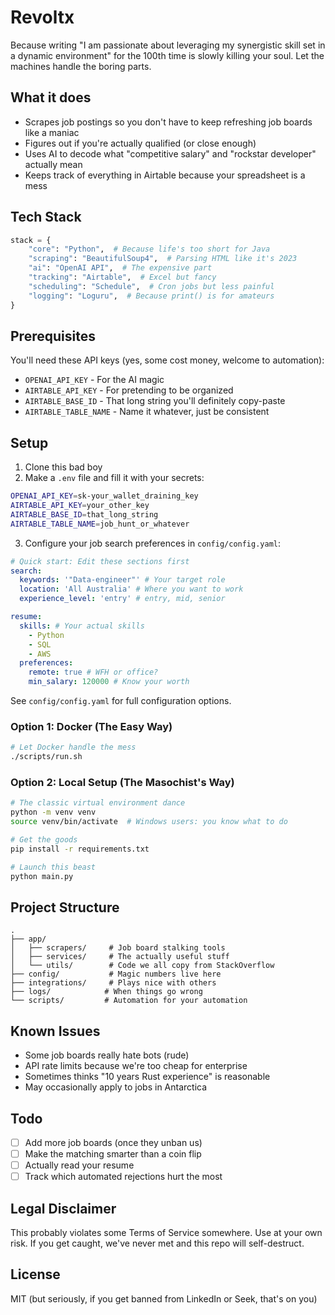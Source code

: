 # Revoltx

Because writing "I am passionate about leveraging my synergistic skill set in a dynamic environment" for the 100th time is slowly killing your soul. Let the machines handle the boring parts.

## What it does

- Scrapes job postings so you don't have to keep refreshing job boards like a maniac
- Figures out if you're actually qualified (or close enough)
- Uses AI to decode what "competitive salary" and "rockstar developer" actually mean
- Keeps track of everything in Airtable because your spreadsheet is a mess

## Tech Stack

```python
stack = {
    "core": "Python",  # Because life's too short for Java
    "scraping": "BeautifulSoup4",  # Parsing HTML like it's 2023
    "ai": "OpenAI API",  # The expensive part
    "tracking": "Airtable",  # Excel but fancy
    "scheduling": "Schedule",  # Cron jobs but less painful
    "logging": "Loguru",  # Because print() is for amateurs
}
```

## Prerequisites

You'll need these API keys (yes, some cost money, welcome to automation):

- `OPENAI_API_KEY` - For the AI magic
- `AIRTABLE_API_KEY` - For pretending to be organized
- `AIRTABLE_BASE_ID` - That long string you'll definitely copy-paste
- `AIRTABLE_TABLE_NAME` - Name it whatever, just be consistent

## Setup

1. Clone this bad boy
2. Make a `.env` file and fill it with your secrets:

```bash
OPENAI_API_KEY=sk-your_wallet_draining_key
AIRTABLE_API_KEY=your_other_key
AIRTABLE_BASE_ID=that_long_string
AIRTABLE_TABLE_NAME=job_hunt_or_whatever
```

3. Configure your job search preferences in `config/config.yaml`:

```yaml
# Quick start: Edit these sections first
search:
  keywords: '"Data-engineer"' # Your target role
  location: 'All Australia' # Where you want to work
  experience_level: 'entry' # entry, mid, senior

resume:
  skills: # Your actual skills
    - Python
    - SQL
    - AWS
  preferences:
    remote: true # WFH or office?
    min_salary: 120000 # Know your worth
```

See `config/config.yaml` for full configuration options.

### Option 1: Docker (The Easy Way)

```bash
# Let Docker handle the mess
./scripts/run.sh
```

### Option 2: Local Setup (The Masochist's Way)

```bash
# The classic virtual environment dance
python -m venv venv
source venv/bin/activate  # Windows users: you know what to do

# Get the goods
pip install -r requirements.txt

# Launch this beast
python main.py
```

## Project Structure

```
.
├── app/
│   ├── scrapers/     # Job board stalking tools
│   ├── services/     # The actually useful stuff
│   └── utils/        # Code we all copy from StackOverflow
├── config/           # Magic numbers live here
├── integrations/     # Plays nice with others
├── logs/            # When things go wrong
└── scripts/         # Automation for your automation
```

## Known Issues

- Some job boards really hate bots (rude)
- API rate limits because we're too cheap for enterprise
- Sometimes thinks "10 years Rust experience" is reasonable
- May occasionally apply to jobs in Antarctica

## Todo

- [ ] Add more job boards (once they unban us)
- [ ] Make the matching smarter than a coin flip
- [ ] Actually read your resume
- [ ] Track which automated rejections hurt the most

## Legal Disclaimer

This probably violates some Terms of Service somewhere. Use at your own risk. If you get caught, we've never met and this repo will self-destruct.

## License

MIT (but seriously, if you get banned from LinkedIn or Seek, that's on you)
